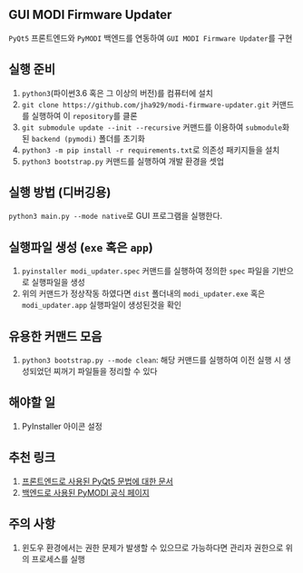 GUI MODI Firmware Updater
-------------------------
`PyQt5` 프론트엔드와 `PyMODI` 백엔드를 연동하여 `GUI MODI Firmware Updater`를 구현

실행 준비
--
1. `python3`(파이썬3.6 혹은 그 이상의 버전)를 컴퓨터에 설치
2. `git clone https://github.com/jha929/modi-firmware-updater.git` 커맨드를 실행하여 이 `repository`를 클론
3. `git submodule update --init --recursive` 커맨드를 이용하여 `submodule`화 된
`backend (pymodi)` 폴더를 초기화
4. `python3 -m pip install -r requirements.txt`로 의존성 패키지들을 설치
5. `python3 bootstrap.py` 커맨드를 실행하여 개발 환경을 셋업

실행 방법 (디버깅용)
--
`python3 main.py --mode native`로 GUI 프로그램을 실행한다.

실행파일 생성 (`exe` 혹은 `app`)
--
1. `pyinstaller modi_updater.spec` 커맨드를 실행하여 정의한 `spec` 파일을 기반으로 실행파일을 생성
2. 위의 커맨드가 정상작동 하였다면 `dist` 폴더내의 `modi_updater.exe` 혹은
`modi_updater.app` 실행파일이 생성된것을 확인

유용한 커맨드 모음
--
1. `python3 bootstrap.py --mode clean`: 해당 커맨드를 실행하여 이전 실행 시 생성되었던 찌꺼기 파일들을 정리할 수 있다

해야할 일
--
1. PyInstaller 아이콘 설정

추천 링크
--
1. [프론트엔드로 사용된 PyQt5 문법에 대한 문서](https://wikidocs.net/book/2944)
2. [백엔드로 사용된 PyMODI 공식 페이지](https://github.com/luxrobo/pymodi)

주의 사항
--
1. 윈도우 환경에서는 권한 문제가 발생할 수 있으므로 가능하다면 관리자 권한으로 위의 프로세스를 실행
